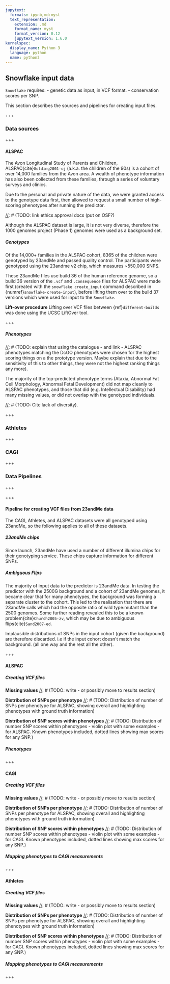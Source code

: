 ```yaml
---
jupytext:
  formats: ipynb,md:myst
  text_representation:
    extension: .md
    format_name: myst
    format_version: 0.12
    jupytext_version: 1.6.0
kernelspec:
  display_name: Python 3
  language: python
  name: python3
---
```


## Snowflake input data
[//]: # (TODO: Have I already explained VCF format? Link or explain here. Cite. Cite the version of the format we use. Explain that there are different versions.)
`Snowflake` requires:
     - genetic data as input, in VCF format. 
     - conservation scores per SNP.
     
This section describes the sources and pipelines for creating input files.

+++

### Data sources

+++

#### ALSPAC
[//]: # (TODO: Further describe the value of the dataset and what it is generally used for)
The Avon Longitudinal Study of Parents and Children, ALSPAC{cite}`Golding2001-oj` (a.k.a. the children of the 90s) is a cohort of over 14,000 families from the Avon area. A wealth of phenotype information has also been collected from these families, through a series of voluntary surveys and clinics.

Due to the personal and private nature of the data, we were granted access to the genotype data first, then allowed to request a small number of high-scoring phenotypes after running the predictor.

[//]: # (TODO: link ethics approval docs (put on OSF?)

Although the ALSPAC dataset is large, it is not very diverse, therefore the 1000 genomes project (Phase 1) genomes were used as a background set.

##### Genotypes
[//]: # (TODO: Write)
Of the 14,000+ families in the ALSPAC cohort, 8365 of the children were genotyped by 23andMe and passed quality control. The participants were genotyped using the 23andme v2 chip, which measures ~550,000 SNPS.

[//]: # (TODO: Fix cross-ref)
[//]: # (TODO: Optional for thesis: Link to reproducible versions of scripts that do this: form_alspac_vcf, form_alspac_consequence)
These 23andMe files use build 36 of the human reference genome, so a build 36 version of the `.vcf` and `.Consequence` files for ALSPAC were made first (created with the `snowflake create_input` command described in {numref}`snowflake-create-input`), before lifting them over to the build 37 versions which were used for input to the `Snowflake`. 

**Lift-over procedure**
Lifting over VCF files between {ref}`different-builds` was done using the UCSC LiftOver tool.


[//]: # (TODO: Here?? EDA: Number of variants overlap with 1000G)

+++

##### Phenotypes
[//]: # (TODO: explain that using the catalogue - and link - ALSPAC phenotypes matching the DcGO phenotypes were chosen for the highest scoring things on a the prototype version. Maybe explain that due to the sensitivity of this to other things, they were not the highest ranking things any more).

[//]: # (TODO: Rewrite paragraph below:)
The majority of the top-predicted phenotype terms (Ataxia, Abnormal Fat Cell Morphology, Abnormal Fetal Development) did not map cleanly to ALSPAC phenotypes, and those that did (e.g. Intellectual Disability) had many missing values, or did not overlap with the genotyped individuals.

[//]: # (TODO: EDA Graph: What phenotypes do we have?)
[//]: # (TODO: EDA Graph: Phenotype missing data)

[//]: # (TODO: Cite lack of diversity).

+++

### Athletes
[//]: # (TODO: Write)

+++

### CAGI
[//]: # (TODO: Write)

+++

### Data Pipelines

+++



+++

#### Pipeline for creating VCF files from 23andMe data
The CAGI, Athletes, and ALSPAC datasets were all genotyped using 23andMe, so the following applies to all of these datasets.

##### 23andMe chips
[//]: # (TODO: Write and cite)
Since launch, 23andMe have used a number of different illumina chips for their genotyping service. These chips capture information for different SNPs.

##### Ambiguous Flips
[//]: # (TODO: Explain ambigious flips a bit better)
The majority of input data to the predictor is 23andMe data. In testing the predictor with the 2500G background and a cohort of 23andMe genomes, it became clear that for many phenotypes, the background was forming a separate cluster to the cohort. This led to the realisation that there are 23andMe calls which had the opposite ratio of wild type:mutant than the 2500 genomes. Some further reading revealed this to be a known problem{cite}`Church2005-zv`, which may be due to ambiguous flips{cite}`Sand2007-ed`. 

[//]: # (TODO: Finish writing this sentence:)
Implausible distributions of SNPs in the input cohort (given the background) are therefore discarded. i.e if the input cohort doesn't match the background. (all one way and the rest all the other).

+++

#### ALSPAC

##### Creating VCF files
[//]: # (TODO: Cross-ref to Pipeline for creating VCF files above)
[//]: # (TODO: What settings was ALSPAC data set created with using VCF files)

**Missing values**
[//]: # (TODO: write - or possibly move to results section)

**Distribution of SNPs per phenotype**
[//]: # (TODO: Distribution of number of SNPs per phenotype for ALSPAC, showing overall and highlighting phenotypes with ground truth information)

**Distribution of SNP scores within phenotypes**
[//]: # (TODO: Distribution of number SNP scores within phenotypes - violin plot with some examples - for ALSPAC. Known phenotypes included, dotted lines showing max scores for any SNP.)

##### Phenotypes
[//]: # (TODO: Mapping phenotypes to ALSPAC measurements. Write - was done by hand using the ALSPAC catalogue)

+++

#### CAGI
[//]: # (TODO: Possibly delete this section)

##### Creating VCF files
[//]: # (TODO: Cross-ref to Pipeline for creating VCF files above)
[//]: # (TODO: What settings was CAGI data set created with using VCF files)

**Missing values**
[//]: # (TODO: write - or possibly move to results section)

**Distribution of SNPs per phenotype**
[//]: # (TODO: Distribution of number of SNPs per phenotype for ALSPAC, showing overall and highlighting phenotypes with ground truth information)

**Distribution of SNP scores within phenotypes**
[//]: # (TODO: Distribution of number SNP scores within phenotypes - violin plot with some examples - for CAGI. Known phenotypes included, dotted lines showing max scores for any SNP.)

##### Mapping phenotypes to CAGI measurements
[//]: # (TODO: Write)

+++

#### Athletes
[//]: # (TODO: Possibly delete this section)

##### Creating VCF files
[//]: # (TODO: Cross-ref to Pipeline for creating VCF files above)
[//]: # (TODO: What settings was CAGI data set created with using VCF files)

**Missing values**
[//]: # (TODO: write - or possibly move to results section)

**Distribution of SNPs per phenotype**
[//]: # (TODO: Distribution of number of SNPs per phenotype for ALSPAC, showing overall and highlighting phenotypes with ground truth information)

**Distribution of SNP scores within phenotypes**
[//]: # (TODO: Distribution of number SNP scores within phenotypes - violin plot with some examples - for CAGI. Known phenotypes included, dotted lines showing max scores for any SNP.)

##### Mapping phenotypes to CAGI measurements
[//]: # (TODO: Write)

+++
